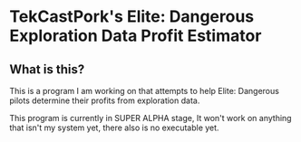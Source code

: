# TekCastPork's Elite: Dangerous Exploration Data Profit Estimator

## What is this?

This is a program I am working on that attempts to help Elite: Dangerous pilots determine their profits from exploration data.

This program is currently in SUPER ALPHA stage, It won't work on anything that isn't my system yet, there also is no executable yet.